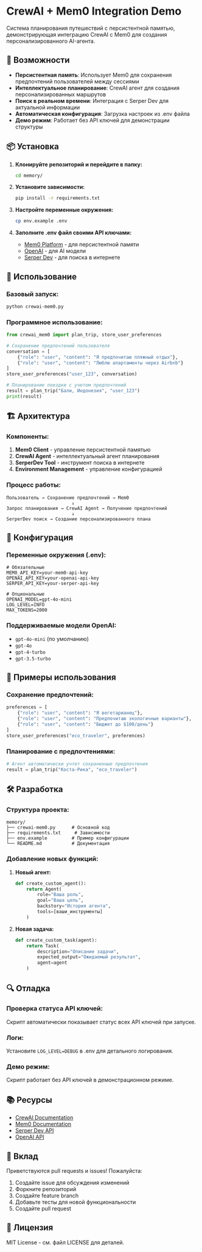 # CrewAI + Mem0 Integration Demo

Система планирования путешествий с персистентной памятью, демонстрирующая интеграцию CrewAI с Mem0 для создания персонализированного AI-агента.

## 🚀 Возможности

- **Персистентная память**: Использует Mem0 для сохранения предпочтений пользователей между сессиями
- **Интеллектуальное планирование**: CrewAI агент для создания персонализированных маршрутов
- **Поиск в реальном времени**: Интеграция с Serper Dev для актуальной информации
- **Автоматическая конфигурация**: Загрузка настроек из .env файла
- **Демо режим**: Работает без API ключей для демонстрации структуры

## 📦 Установка

1. **Клонируйте репозиторий и перейдите в папку:**
   ```bash
   cd memory/
   ```

2. **Установите зависимости:**
   ```bash
   pip install -r requirements.txt
   ```

3. **Настройте переменные окружения:**
   ```bash
   cp env.example .env
   ```

4. **Заполните .env файл своими API ключами:**
   - [Mem0 Platform](https://platform.mem0.ai/) - для персистентной памяти
   - [OpenAI](https://platform.openai.com/) - для AI модели
   - [Serper Dev](https://serper.dev/) - для поиска в интернете

## 🎯 Использование

### Базовый запуск:
```bash
python crewai-mem0.py
```

### Программное использование:
```python
from crewai_mem0 import plan_trip, store_user_preferences

# Сохранение предпочтений пользователя
conversation = [
    {"role": "user", "content": "Я предпочитаю пляжный отдых"},
    {"role": "user", "content": "Люблю апартаменты через Airbnb"}
]
store_user_preferences("user_123", conversation)

# Планирование поездки с учетом предпочтений
result = plan_trip("Бали, Индонезия", "user_123")
print(result)
```

## 🏗️ Архитектура

### Компоненты:

1. **Mem0 Client** - управление персистентной памятью
2. **CrewAI Agent** - интеллектуальный агент планирования
3. **SerperDev Tool** - инструмент поиска в интернете
4. **Environment Management** - управление конфигурацией

### Процесс работы:

```
Пользователь → Сохранение предпочтений → Mem0
                        ↓
Запрос планирования → CrewAI Agent → Получение предпочтений
                        ↓
SerperDev поиск → Создание персонализированного плана
```

## 🔧 Конфигурация

### Переменные окружения (.env):

```env
# Обязательные
MEM0_API_KEY=your-mem0-api-key
OPENAI_API_KEY=your-openai-api-key
SERPER_API_KEY=your-serper-api-key

# Опциональные
OPENAI_MODEL=gpt-4o-mini
LOG_LEVEL=INFO
MAX_TOKENS=2000
```

### Поддерживаемые модели OpenAI:
- `gpt-4o-mini` (по умолчанию)
- `gpt-4o`
- `gpt-4-turbo`
- `gpt-3.5-turbo`

## 📝 Примеры использования

### Сохранение предпочтений:
```python
preferences = [
    {"role": "user", "content": "Я вегетарианец"},
    {"role": "user", "content": "Предпочитаю экологичные варианты"},
    {"role": "user", "content": "Бюджет до $100/день"}
]
store_user_preferences("eco_traveler", preferences)
```

### Планирование с предпочтениями:
```python
# Агент автоматически учтет сохраненные предпочтения
result = plan_trip("Коста-Рика", "eco_traveler")
```

## 🛠️ Разработка

### Структура проекта:
```
memory/
├── crewai-mem0.py      # Основной код
├── requirements.txt     # Зависимости
├── env.example         # Пример конфигурации
└── README.md           # Документация
```

### Добавление новых функций:

1. **Новый агент:**
   ```python
   def create_custom_agent():
       return Agent(
           role="Ваша роль",
           goal="Ваша цель",
           backstory="История агента",
           tools=[ваши_инструменты]
       )
   ```

2. **Новая задача:**
   ```python
   def create_custom_task(agent):
       return Task(
           description="Описание задачи",
           expected_output="Ожидаемый результат",
           agent=agent
       )
   ```

## 🔍 Отладка

### Проверка статуса API ключей:
Скрипт автоматически показывает статус всех API ключей при запуске.

### Логи:
Установите `LOG_LEVEL=DEBUG` в .env для детального логирования.

### Демо режим:
Скрипт работает без API ключей в демонстрационном режиме.

## 📚 Ресурсы

- [CrewAI Documentation](https://docs.crewai.com/)
- [Mem0 Documentation](https://docs.mem0.ai/)
- [Serper Dev API](https://serper.dev/api)
- [OpenAI API](https://platform.openai.com/docs)

## 🤝 Вклад

Приветствуются pull requests и issues! Пожалуйста:

1. Создайте issue для обсуждения изменений
2. Форкните репозиторий
3. Создайте feature branch
4. Добавьте тесты для новой функциональности
5. Создайте pull request

## 📄 Лицензия

MIT License - см. файл LICENSE для деталей.

